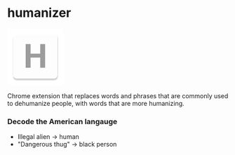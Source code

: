 humanizer
=============

![](logo.png)

Chrome extension that replaces words and phrases that are commonly used to dehumanize people, with words that are more humanizing.

### Decode the American langauge
- Illegal alien -> human
- "Dangerous thug" -> black person


